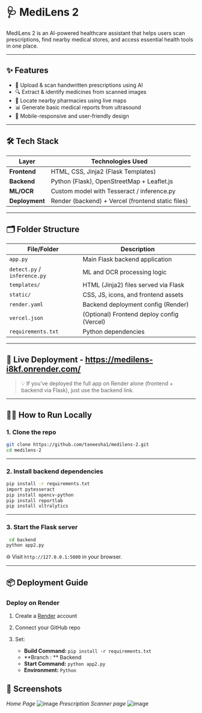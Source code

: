 
# 🩺 MediLens 2

MediLens 2 is an AI-powered healthcare assistant that helps users scan prescriptions, find nearby medical stores, and access essential health tools in one place.

---

## ✨ Features

- 🧾 Upload & scan handwritten prescriptions using AI
- 🔍 Extract & identify medicines from scanned images
- 💊 Locate nearby pharmacies using live maps
- 📊 Generate basic medical reports from ultrasound
- 📱 Mobile-responsive and user-friendly design

---

## 🛠️ Tech Stack

| Layer       | Technologies Used                        |
|------------|-------------------------------------------|
| **Frontend**  | HTML, CSS, Jinja2 (Flask Templates)       |
| **Backend**   | Python (Flask), OpenStreetMap + Leaflet.js |
| **ML/OCR**    | Custom model with Tesseract / inference.py |
| **Deployment**| Render (backend) + Vercel (frontend static files) |

---

## 🗂 Folder Structure

| File/Folder              | Description                              |
|--------------------------|------------------------------------------|
| `app.py`                 | Main Flask backend application           |
| `detect.py` / `inference.py` | ML and OCR processing logic              |
| `templates/`             | HTML (Jinja2) files served via Flask     |
| `static/`                | CSS, JS, icons, and frontend assets      |
| `render.yaml`            | Backend deployment config (Render)       |
| `vercel.json`            | (Optional) Frontend deploy config (Vercel)|
| `requirements.txt`       | Python dependencies                      |

---

## 🚀 Live Deployment - https://medilens-i8kf.onrender.com/

> 💡 If you’ve deployed the full app on Render alone (frontend + backend via Flask), just use the backend link.

---

## 🧑‍💻 How to Run Locally

### 1. Clone the repo

```bash
git clone https://github.com/taneesha1/medilens-2.git
cd medilens-2
````

---

### 2. Install backend dependencies

```bash
pip install -r requirements.txt
import pytesseract
pip install opencv-python
pip install reportlab
pip install ultralytics

```

---

### 3. Start the Flask server

```bash
 cd backend
python app2.py
```

🌐 Visit `http://127.0.0.1:5000` in your browser.

---

## 📦 Deployment Guide

### Deploy on Render 

1. Create a [Render](https://render.com) account
2. Connect your GitHub repo
3. Set:

   * **Build Command:** `pip install -r requirements.txt`
   * **Branch : ** Backend
   * **Start Command:** `python app2.py`
   * **Environment:** `Python`


## 📸 Screenshots
*Home Page*
![image](https://github.com/user-attachments/assets/32a4ca0a-8455-4448-a58a-4a3fdf7d2e07)
*Prescription Scanner page*
![image](https://github.com/user-attachments/assets/eef8eb28-029d-4174-b84d-888336da28be)



